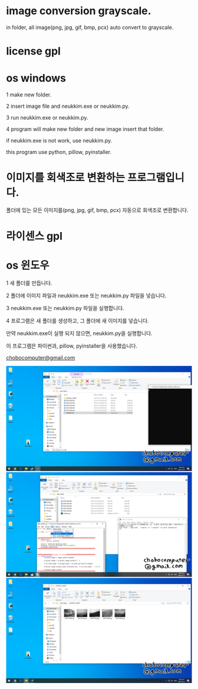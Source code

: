 # image conversion grayscale.
in folder, all image(png, jpg, gif, bmp, pcx) auto convert to grayscale.

# license gpl

# os windows


1 make new folder. 

2 insert image file and neukkim.exe or neukkim.py.

3 run neukkim.exe or neukkim.py.

4 program will make new folder and new image insert that folder.



if neukkim.exe is not work, use neukkim.py.

this program use python, pillow, pyinstaller.





# 이미지를 회색조로 변환하는 프로그램입니다.
폴더에 있는 모든 이미지를(png, jpg, gif, bmp, pcx) 자동으로 회색조로 변환합니다.

# 라이센스 gpl

# os 윈도우



1 새 폴더를 만듭니다.

2 폴더에 이미지 파일과 neukkim.exe 또는 neukkim.py 파일을 넣습니다.

3 neukkim.exe 또는 neukkim.py 파일을 실행합니다.

4 프로그램은 새 폴더를 생성하고, 그 폴더에 새 이미지를 넣습니다.



만약 neukkim.exe이 실행 되지 않으면, neukkim.py을 실행합니다.

이 프로그램은 파이썬과, pillow, pyinstaller을 사용했습니다.



chobocomputer@gmail.com


![](/image/2-1.png)
![](/image/2-2.png)
![](/image/3.png)
